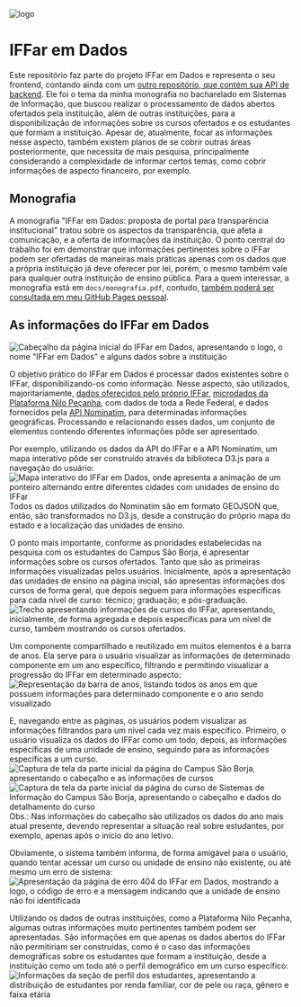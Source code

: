 ![logo](/docs/img/logo.svg "IFFar em Dados")

# IFFar em Dados

Este repositório faz parte do projeto IFFar em Dados e representa o seu frontend, contando ainda com um [outro repositório, que contém sua API de backend](https://github.com/leonartex/iffar-em-dados-api). Ele foi o tema da minha monografia no bacharelado em Sistemas de Informação, que buscou realizar o processamento de dados abertos ofertados pela instituição, além de outras instituições, para a disponibilização de informações sobre os cursos ofertados e os estudantes que formam a instituição. Apesar de, atualmente, focar as informações nesse aspecto, também existem planos de se cobrir outras áreas posteriormente, que necessita de mais pesquisa, principalmente considerando a complexidade de informar certos temas, como cobrir informações de aspecto financeiro, por exemplo.

## Monografia

A monografia "IFFar em Dados: proposta de portal para transparência institucional" tratou sobre os aspectos da transparência, que afeta a comunicação, e a oferta de informações da instituição. O ponto central do trabalho foi em demonstrar que informações pertinentes sobre o IFFar podem ser ofertadas de maneiras mais práticas apenas com os dados que a própria instituição já deve oferecer por lei, porém, o mesmo também vale para qualquer outra instituição de ensino pública. Para a quem interessar, a monografia está em `docs/monografia.pdf`, contudo, [também poderá ser consultada em meu GitHub Pages pessoal](https://leonartex.github.io/iffar-em-dados/monografia).

## As informações do IFFar em Dados

![Cabeçalho da página inicial do IFFar em Dados, apresentando o logo, o nome "IFFar em Dados" e alguns dados sobre a instituição](/docs/img/iffar-home.png "Página inicial do IFFar em Dados")

O objetivo prático do IFFar em Dados é processar dados existentes sobre o IFFar, disponibilizando-os como informação. Nesse aspecto, são utilizados, majoritariamente, [dados oferecidos pelo próprio IFFar](https://dados.iffarroupilha.edu.br/), [microdados da Plataforma Nilo Peçanha](http://dadosabertos.mec.gov.br/pnp), com dados de toda a Rede Federal, e dados fornecidos pela [API Nominatim](https://nominatim.openstreetmap.org/), para determinadas informações geográficas. Processando e relacionando esses dados, um conjunto de elementos contendo diferentes informações pôde ser apresentado.

Por exemplo, utilizando os dados da API do IFFar e a API Nominatim, um mapa interativo pôde ser construído através da biblioteca D3.js para a navegação do usuário:
![Mapa interativo do IFFar em Dados, onde apresenta a animação de um ponteiro alternando entre diferentes cidades com unidades de ensino do IFFar](/docs/img/mapa.gif "Mapa interativo do IFFar em Dados")
Todos os dados utilizados do Nominatim são em formato GEOJSON que, então, são transformados no D3.js, desde a construção do próprio mapa do estado e a localização das unidades de ensino.

O ponto mais importante, conforme as prioridades estabelecidas na pesquisa com os estudantes do Campus São Borja, é apresentar informações sobre os cursos ofertados. Tanto que são as primeiras informações visualizadas pelos usuários. Inicialmente, após a apresentação das unidades de ensino na página inicial, são apresentas informações dos cursos de forma geral, que depois seguem para informações específicas para cada nível de curso: técnico; graduação; e pós-graduação.
![Trecho apresentando informações de cursos do IFFar, apresentando, inicialmente, de forma agregada e depois específicas para um nível de curso, também mostrando os cursos ofertados.](/docs/img/iffar-tecnico.png "Apresentação de informações sobre cursos")

Um componente compartilhado e reutilizado em muitos elementos é a barra de anos. Ela serve para o usuário visualizar as informações de determinado componente em um ano específico, filtrando e permitindo visualizar a progressão do IFFar em determinado aspecto:
![Representação da barra de anos, listando todos os anos em que possuem informações para determinado componente e o ano sendo visualizado](/docs/img/barrra-anos.png "Componente da barra de anos")

E, navegando entre as páginas, os usuários podem visualizar as informações filtrandos para um nível cada vez mais específico. Primeiro, o usuário visualiza os dados do IFFar como um todo, depois, as informações específicas de uma unidade de ensino, seguindo para as informações específicas a um curso.
![Captura de tela da parte inicial da página do Campus São Borja, apresentando o cabeçalho e as informações de cursos](/docs/img/unidade.png "Início da página do Campus São Borja")
![Captura de tela da parte inicial da página do curso de Sistemas de Informação do Campus São Borja, apresentando o cabeçalho e dados do detalhamento do curso](/docs/img/curso.png "Início da página do curso de Sistemas de Informação do Campus São Borja")
Obs.: Nas informações do cabeçalho são utilizados os dados do ano mais atual presente, devendo representar a situação real sobre estudantes, por exemplo, apenas após o início do ano letivo.

Obviamente, o sistema também informa, de forma amigável para o usuário, quando tentar acessar um curso ou unidade de ensino não existente, ou até mesmo um erro de sistema:
![Apresentação da página de erro 404 do IFFar em Dados, mostrando a logo, o código de erro e a mensagem indicando que a unidade de ensino não foi identificada](/docs/img/404.png "Página de erro 404 do IFFar em Dados")

Utilizando os dados de outras instituições, como a Plataforma Nilo Peçanha, algumas outras informações muito pertinentes também podem ser apresentadas. São informações em que apenas os dados abertos do IFFar não permitiriam ser construídas, como é o caso das informações demográficas sobre os estudantes que formam a instituição, desde a instituição como um todo até o perfil demográfico em um curso específico:
![Informações da seção de perfil dos estudantes, apresentando a distribuição de estudantes por renda familiar, cor de pele ou raça, gênero e faixa etária](/docs/img/perfil.png "Seção de perfil dos estudantes")